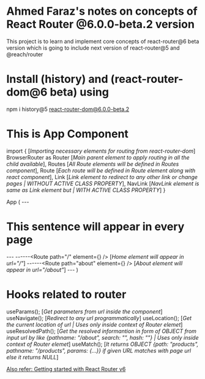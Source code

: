 # Ahmed Faraz's notes on concepts of React Router @6.0.0-beta.2 version

This project is to learn and implement core concepts of react-router@6 beta version which is going to include next version of react-router@5 and @reach/router

# Install (history) and (react-router-dom@6 beta) using

npm i history@5 react-router-dom@6.0.0-beta.2

# This is App Component

import { [*Importing necessary elements for routing from react-router-dom*]
BrowserRouter as Router [*Main parent element to apply routing in all the child available*],
Routes [*All Route elements will be defined in Routes component*],
Route [*Each route will be defined in Route element along with react component*],
Link [*Link element to redirect to any other link or change pages | WITHOUT ACTIVE CLASS PROPERTY*],
NavLink [*NavLink element is same as Link element but | *WITH* ACTIVE CLASS PROPERTY*]
}

App (
<Router>
---<h1>This sentence will appear in every page</h1>
---<Routes>
------<Route path="/" element={<Home/>} /> [*Home element will appear in url="/"*]
------<Route path="about" element={<About/>} /> [*About element will appear in url="/about"*]
---</Routes>
</Router>
)

# Hooks related to router

useParams(); [*Get parameters from url inside the component*]
useNavigate(); [*Redirect to any url programmatically*]
useLocation(); [*Get the current location of url | Uses only inside context of Router elemet*]
useResolvedPath(); [*Get the resolved informantion in form of OBJECT from input url by like {pathname: "/about", search: "", hash: ""} | Uses only inside context of Router elemet*]
useMatch(); [*It returns OBJECT {path: "products", pathname: "/products", params: {…}} if given URL matches with page url else it returns NULL*]

[Also refer: Getting started with React Router v6](https://github.com/remix-run/react-router/blob/dev/docs/installation/getting-started.md)
